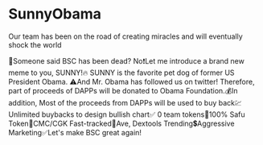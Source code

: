 # SunnyObama
Our team has been on the road of creating miracles and will eventually shock the world

👻Someone said BSC has been dead? No❗️Let me introduce a brand new meme to you, SUNNY!🔥 SUNNY is the favorite pet dog of former US President Obama. ⚠️And Mr. Obama has followed us on twitter! Therefore, part of proceeds of DAPPs will be donated to Obama Foundation.💰In addition, Most of the proceeds from DAPPs will be used to buy back💹Unlimited buybacks to design bullish chart✅ 0 team tokens🔰100% Safu Token🚀CMC/CGK Fast-tracked🔆Ave, Dextools Trending💲Aggressive Marketing✅Let's make BSC great again!
